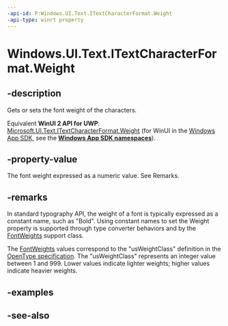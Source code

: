 ```yaml
---
-api-id: P:Windows.UI.Text.ITextCharacterFormat.Weight
-api-type: winrt property
---
```


<!-- Property syntax
public int Weight { get;  set; }
-->

# Windows.UI.Text.ITextCharacterFormat.Weight

## -description
Gets or sets the font weight of the characters.

Equivalent **WinUI 2 API for UWP**: [Microsoft.UI.Text.ITextCharacterFormat.Weight](/windows/winui/api/microsoft.ui.text.itextcharacterformat.weight) (for WinUI in the [Windows App SDK](/windows/apps/windows-app-sdk/), see the **[Windows App SDK namespaces](/windows/windows-app-sdk/api/winrt/)**).

## -property-value
The font weight expressed as a numeric value. See Remarks.

## -remarks
In standard typography API, the weight of a font is typically expressed as a constant name, such as "Bold". Using constant names to set the Weight property is supported through type converter behaviors and by the [FontWeights](fontweights.md) support class.

The [FontWeights](fontweights.md) values correspond to the "usWeightClass" definition in the [OpenType specification](/typography/opentype/spec/). The "usWeightClass" represents an integer value between 1 and 999. Lower values indicate lighter weights; higher values indicate heavier weights.

## -examples

## -see-also
